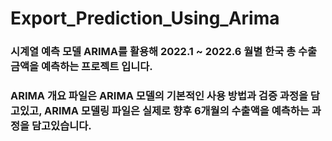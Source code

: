 # Export_Prediction_Using_Arima

### 시계열 예측 모델 ARIMA를 활용해 2022.1 ~ 2022.6 월별 한국 총 수출 금액을 예측하는 프로젝트 입니다.


### ARIMA 개요 파일은 ARIMA 모델의 기본적인 사용 방법과 검증 과정을 담고있고, ARIMA 모델링 파일은 실제로 향후 6개월의 수출액을 예측하는 과정을 담고있습니다.
